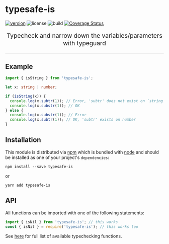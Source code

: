 # typesafe-is

[![version](https://img.shields.io/npm/v/typesafe-is.svg)](https://www.npmjs.com/package/typesafe-is) ![license](https://img.shields.io/npm/l/typesafe-is.svg) ![build](https://travis-ci.org/malcolm-kee/typesafe-is.svg?branch=master) [![Coverage Status](https://coveralls.io/repos/github/malcolm-kee/typesafe-is/badge.svg?branch=master)](https://coveralls.io/github/malcolm-kee/typesafe-is?branch=master)

<p align="center" style="font-size:1.2rem">Typecheck and narrow down the variables/parameters with typeguard</p>

<hr />

## Example

```ts
import { isString } from 'typesafe-is';

let x: string | number;

if (isString(x)) {
  console.log(x.subtr(1)); // Error, 'subtr' does not exist on `string`
  console.log(x.substr(1)); // OK
} else {
  console.log(x.substr(1)); // Error
  console.log(x.subtr(1)); // OK, 'subtr' exists on number
}
```

## Installation

This module is distributed via [npm][npm] which is bundled with [node][node] and
should be installed as one of your project's `dependencies`:

```
npm install --save typesafe-is
```

or

```
yarn add typesafe-is
```

## API

All functions can be imported with one of the following statements:

```ts
import { isNil } from 'typesafe-is'; // this works
const { isNil } = require('typesafe-is'); // this works too
```

See [here](https://typesafe-is.netlify.com/modules/_index_.html) for full list of available typechecking functions.

[npm]: https://www.npmjs.com/
[node]: https://nodejs.org
